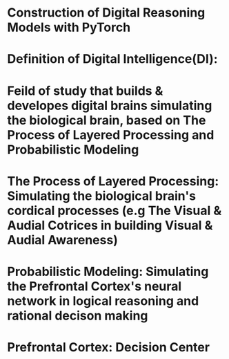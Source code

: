 # Construction of Digital Reasoning Models with PyTorch
#
#
#
# Definition of Digital Intelligence(DI):
# Feild of study that builds & developes digital brains simulating the biological brain, based on The Process of Layered Processing and Probabilistic Modeling
#
#
# The Process of Layered Processing: Simulating the biological brain's cordical processes (e.g The Visual & Audial Cotrices in building Visual & Audial Awareness)
#
# Probabilistic Modeling: Simulating the Prefrontal Cortex's neural network in logical reasoning and rational decison making 
#
# Prefrontal Cortex: Decision Center
